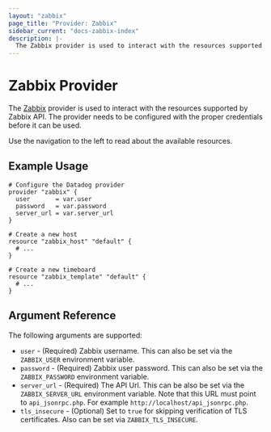 ```yaml
---
layout: "zabbix"
page_title: "Provider: Zabbix"
sidebar_current: "docs-zabbix-index"
description: |-
  The Zabbix provider is used to interact with the resources supported by Zabbix API. The provider needs to be configured with the proper credentials before it can be used.
---
```


# Zabbix Provider

The [Zabbix](https://www.zabbix.com) provider is used to interact with the resources supported
by Zabbix API. The provider needs to be configured
with the proper credentials before it can be used.

Use the navigation to the left to read about the available resources.

## Example Usage

```hcl
# Configure the Datadog provider
provider "zabbix" {
  user       = var.user
  password   = var.password
  server_url = var.server_url
}

# Create a new host
resource "zabbix_host" "default" {
  # ...
}

# Create a new timeboard
resource "zabbix_template" "default" {
  # ...
}
```

## Argument Reference

The following arguments are supported:

* `user` - (Required) Zabbix username. This can also be set via the `ZABBIX_USER` environment variable.
* `password` - (Required) Zabbix user password. This can also be set via the `ZABBIX_PASSWORD` environment variable.
* `server_url` - (Required) The API Url. This can be also be set via the `ZABBIX_SERVER_URL` environment variable. Note that this URL must point to `api_jsonrpc.php`. For example `http://localhost/api_jsonrpc.php`.
* `tls_insecure` - (Optional) Set to `true` for skipping verification of TLS certificates. Also can be set via `ZABBIX_TLS_INSECURE`.